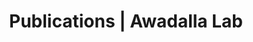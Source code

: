 ---
title: Publications | Awadalla Lab
permalink: -publications-
published: false
isPublic_b: true

publicationType_txt: journal
title_txt: "Imputation-based population genetics analysis of Plasmodium falciparum malaria parasites."
pmid_tl: 25928499
publishDate_tdt: "2015-04-30T07:23:33.000Z"
journalTitle_txt: "PLoS genetics"
volume_tl: 11
issue_tl: 4
doi_txt: "10.1371/journal.pgen.1005131"
authors_list: 
  - author_txt: "Samad H"
  - author_txt: "Coll F"
  - author_txt: "Preston MD"
  - author_txt: "Ocholla H"
  - author_txt: "Fairhurst RM"
  - author_txt: "Clark TG"
---